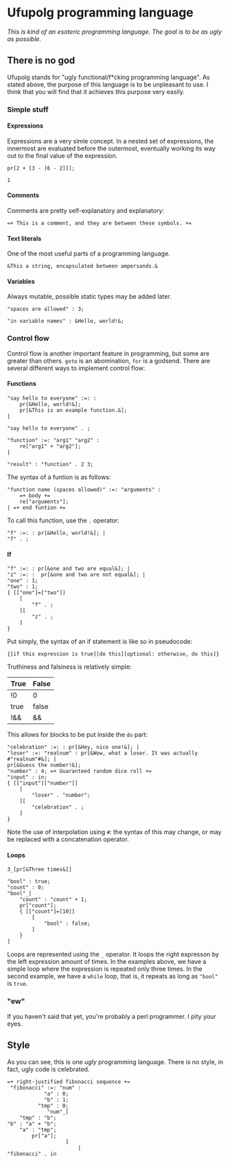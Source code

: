 # Ufupolg programming language

*This is kind of an esoteric programming language.
The goal is to be as ugly as possible.*

## There is no god

Ufupolg stands for "ugly functional/f\*cking programming language".
As stated above, the purpose of this language is to be unpleasant to use.
I think that you will find that it achieves this purpose very easily.

### Simple stuff

#### Expressions

Expressions are a very simle concept. In a nested set of expressions, the
innermost are evaluated before the outermost, eventually working its way
out to the final value of the expression.

```
pr[2 + [3 - [6 - 2]]];
```

`1`

#### Comments

Comments are pretty self-explanatory and explanatory:

`=+ This is a comment, and they are between these symbols. +=`

#### Text literals

One of the most useful parts of a programming language.

`&This a string, encapsulated between ampersands.&`

#### Variables

Always mutable, possible static types may be added later.

`"spaces are allowed" : 3;`

`"in variable names" : &Hello, world!&;`

### Control flow

Control flow is another important feature in programming, but some are
greater than others. `goto` is an abomination, `for` is a godsend. There are
several different ways to implement control flow:

#### Functions

```
"say hello to everyone" :=: :
    pr[&Hello, world!&];
    pr[&This is an example function.&];
|

"say hello to everyone" . ;

"function" :=: "arg1" "arg2" :
    re["arg1" + "arg2"];
|

"result" : "function" . 2 3;
```

The syntax of a funtion is as follows:

```
"function name (spaces allowed)" :=: "arguments" :
    =+ body +=
    re["arguments"];
| =+ end funtion +=
```

To call this function, use the `.` operator:

```
"f" :=: : pr[&Hello, world!&]; |
"f" . ;
```

#### If

```
"f" :=: : pr[&one and two are equal&]; |
"z" :=: :  pr[&one and two are not equal&]; |
"one" : 1;
"two" : 1;
{ [["one"]=["two"]]
    [
        "f" . ;
    ][
        "z" . ;
    ]
}
```

Put simply, the syntax of an if statement is like so in pseudocode:

`{[if this expression is true][do this][optional: otherwise, do this]}`

Truthiness and falsiness is relatively simple:

| True | False |
| ---- | ----- |
| !0   | 0     |
| true | false |
| !&&  | &&    |

This allows for blocks to be put inside the `do` part:

```
"celebration" :=: : pr[&Hey, nice one!&]; |
"loser" :=: "realnum" : pr[&Wow, what a loser. It was actually #"realnum"#&]; |
pr[&Guess the number!&];
"number" : 4; =+ Guaranteed random dice roll +=
"input" : in;
{ [["input"]["number"]]
    [
        "loser" . "number";
    ][
        "celebration" . ;
    ]
}
```

Note the use of interpolation using `#`: the syntax of this may change, or may
be replaced with a concatenation operator.

#### Loops

```
3_[pr[&Three times&]]

"bool" : true;
"count" : 0;
"bool"_[
    "count" : "count" + 1;
    pr["count"];
    { [["count"]=[10]]
        [
            "bool" : false;
        ]
    }
]

```

Loops are represented using the `_` operator. It loops the right expresson
by the left expression amount of times. In the examples above, we have a
simple loop where the expression is repeated only three times. In the second
example, we have a `while` loop, that is, it repeats as long as `"bool"` is
`true`.

### "ew"

If you haven't said that yet, you're probably a perl programmer. I pity your eyes.

## Style

As you can see, this is one *ugly* programming language. There is no style, in fact,
ugly code is celebrated.

```
=+ right-justified fibonacci sequence +=
 "fibonacci" :=: "num" :
            "a" : 0;
            "b" : 1;
          "tmp" : 0;
             "num"_[
    "tmp" : "b";
"b" : "a" + "b";
    "a" : "tmp";
        pr["a"];
                   ]
                       |
"fibonacci" . in
```

